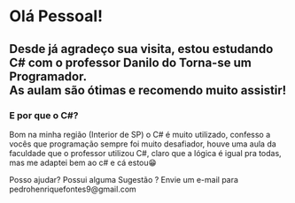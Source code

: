 <h1>Olá Pessoal!</h1>

<h2>Desde já agradeço sua visita, estou estudando C# com o professor Danilo do Torna-se um Programador.<br>As aulam são ótimas e recomendo muito assistir!</h2>
<h3>E por que o C#?</h3>
<p>Bom na minha região (Interior de SP) o C# é muito utilizado, confesso a vocês que programação sempre foi muito desafiador, houve uma aula da faculdade que
o professor utilizou C#, claro que a lógica é igual pra todas, mas me adaptei bem ao c# e cá estou😁</p> 


<p>Posso ajudar? Possui alguma Sugestão ? Envie um e-mail para pedrohenriquefontes9@gmail.com</p>


